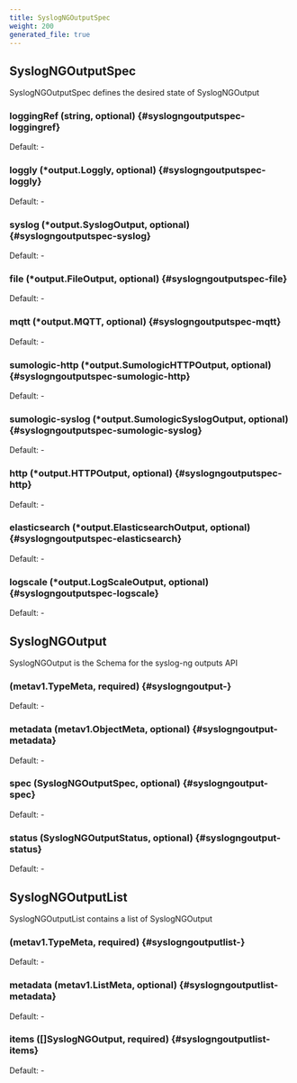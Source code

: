 ```yaml
---
title: SyslogNGOutputSpec
weight: 200
generated_file: true
---
```


## SyslogNGOutputSpec

SyslogNGOutputSpec defines the desired state of SyslogNGOutput

### loggingRef (string, optional) {#syslogngoutputspec-loggingref}

Default: -

### loggly (*output.Loggly, optional) {#syslogngoutputspec-loggly}

Default: -

### syslog (*output.SyslogOutput, optional) {#syslogngoutputspec-syslog}

Default: -

### file (*output.FileOutput, optional) {#syslogngoutputspec-file}

Default: -

### mqtt (*output.MQTT, optional) {#syslogngoutputspec-mqtt}

Default: -

### sumologic-http (*output.SumologicHTTPOutput, optional) {#syslogngoutputspec-sumologic-http}

Default: -

### sumologic-syslog (*output.SumologicSyslogOutput, optional) {#syslogngoutputspec-sumologic-syslog}

Default: -

### http (*output.HTTPOutput, optional) {#syslogngoutputspec-http}

Default: -

### elasticsearch (*output.ElasticsearchOutput, optional) {#syslogngoutputspec-elasticsearch}

Default: -

### logscale (*output.LogScaleOutput, optional) {#syslogngoutputspec-logscale}

Default: -


## SyslogNGOutput

SyslogNGOutput is the Schema for the syslog-ng outputs API

###  (metav1.TypeMeta, required) {#syslogngoutput-}

Default: -

### metadata (metav1.ObjectMeta, optional) {#syslogngoutput-metadata}

Default: -

### spec (SyslogNGOutputSpec, optional) {#syslogngoutput-spec}

Default: -

### status (SyslogNGOutputStatus, optional) {#syslogngoutput-status}

Default: -


## SyslogNGOutputList

SyslogNGOutputList contains a list of SyslogNGOutput

###  (metav1.TypeMeta, required) {#syslogngoutputlist-}

Default: -

### metadata (metav1.ListMeta, optional) {#syslogngoutputlist-metadata}

Default: -

### items ([]SyslogNGOutput, required) {#syslogngoutputlist-items}

Default: -


